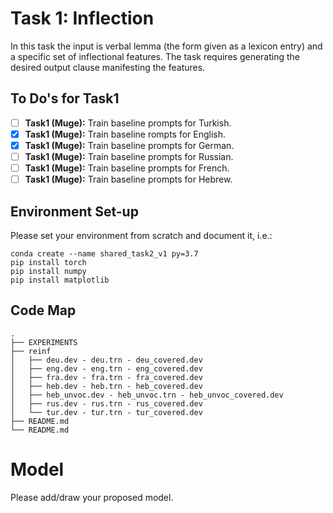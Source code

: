 # Task 1: Inflection
In this task the input is verbal lemma (the form given as a lexicon entry) and a specific set of inflectional features. The task requires generating the desired output clause manifesting the features. 

## To Do's for Task1
- [ ] **Task1 (Muge):** Train baseline prompts for Turkish.
- [X] **Task1 (Muge):** Train baseline rompts for English.
- [X] **Task1 (Muge):** Train baseline prompts for German.
- [ ] **Task1 (Muge):** Train baseline prompts for Russian.
- [ ] **Task1 (Muge):** Train baseline prompts for French.
- [ ] **Task1 (Muge):** Train baseline prompts for Hebrew.

## Environment Set-up
Please set your environment from scratch and document it, i.e.:
```
conda create --name shared_task2_v1 py=3.7
pip install torch
pip install numpy
pip install matplotlib
```

## Code Map
```
.
├── EXPERIMENTS
├── reinf
│   ├── deu.dev - deu.trn - deu_covered.dev
│   ├── eng.dev - eng.trn - eng_covered.dev
│   ├── fra.dev - fra.trn - fra_covered.dev
│   ├── heb.dev - heb.trn - heb_covered.dev
│   ├── heb_unvoc.dev - heb_unvoc.trn - heb_unvoc_covered.dev
│   ├── rus.dev - rus.trn - rus_covered.dev
│   └── tur.dev - tur.trn - tur_covered.dev
├── README.md
└── README.md
```

# Model
Please add/draw your proposed model.
